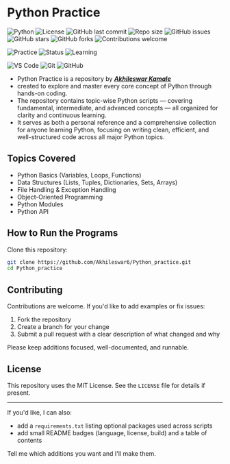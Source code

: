 # Python Practice
![Python](https://img.shields.io/badge/Python-3.10-blue.svg?logo=python)
![License](https://img.shields.io/badge/License-MIT-green.svg)
![GitHub last commit](https://img.shields.io/github/last-commit/Akhileswar6/Python_practice?logo=git&color=yellow)
![Repo size](https://img.shields.io/github/repo-size/Akhileswar6/Python_practice?color=blue)
![GitHub issues](https://img.shields.io/github/issues/Akhileswar6/Python_practice?color=brightgreen)
![GitHub stars](https://img.shields.io/github/stars/Akhileswar6/Python_practice?color=orange)
![GitHub forks](https://img.shields.io/github/forks/Akhileswar6/Python_practice?color=blueviolet)
![Contributions welcome](https://img.shields.io/badge/Contributions-Welcome-brightgreen?logo=github)


![Practice](https://img.shields.io/badge/Practice-Python%20Problems-orange?logo=geeksforgeeks)
![Status](https://img.shields.io/badge/Status-Active-success?logo=github)
![Learning](https://img.shields.io/badge/Learning-GeeksforGeeks-blue?logo=geeksforgeeks)

![VS Code](https://img.shields.io/badge/Editor-VS%20Code-blue?logo=visualstudiocode)
![Git](https://img.shields.io/badge/Version%20Control-Git-orange?logo=git)
![GitHub](https://img.shields.io/badge/Hosted%20on-GitHub-black?logo=github)




- Python Practice is a repository by [***Akhileswar Kamale***](https://github.com/Akhileswar6)
- created to explore and master every core concept of Python through hands-on coding.
- The repository contains topic-wise Python scripts — covering fundamental, intermediate, and advanced concepts — all organized for clarity and continuous learning.
- It serves as both a personal reference and a comprehensive collection for anyone learning Python, focusing on writing clean, efficient, and well-structured code across all major Python topics.


##  Topics Covered
- Python Basics (Variables, Loops, Functions)
- Data Structures (Lists, Tuples, Dictionaries, Sets, Arrays)
- File Handling & Exception Handling
- Object-Oriented Programming
- Python Modules
- Python API


##  How to Run the Programs
Clone this repository:
```bash
git clone https://github.com/Akhileswar6/Python_practice.git
cd Python_practice
```



## Contributing

Contributions are welcome. If you'd like to add examples or fix issues:

1. Fork the repository
2. Create a branch for your change
3. Submit a pull request with a clear description of what changed and why

Please keep additions focused, well-documented, and runnable.

## License

This repository uses the MIT License. See the `LICENSE` file for details if present.

---

If you'd like, I can also:

- add a `requirements.txt` listing optional packages used across scripts
- add small README badges (language, license, build) and a table of contents

Tell me which additions you want and I'll make them.



